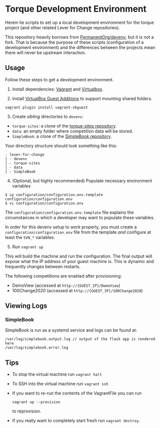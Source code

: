 # Torque Development Environment

Herein lie scripts to set up a local development environment for the torque project (and other related Lever for Change repositories).

This repository heavily borrows from [PermanentOrg/devenv](https://github.com/PermanentOrg/devenv), but it is not a fork. That is because the purpose of these scripts (configuration of a development environment) and the differences between the projects mean there will never be upstream interaction.

## Usage
Follow these steps to get a development environment.

1. Install dependencies: [Vagrant](https://www.vagrantup.com/downloads) and [Virtualbox](https://www.virtualbox.org/wiki/Downloads).

2. Install [VirtualBox Guest Additions](https://www.virtualbox.org/manual/ch04.html) to support mounting shared folders.

```
vagrant plugin install vagrant-vbguest
```

3. Create *sibling* directories to `devenv`:

* `torque-sites`: a clone of the [torque-sites repository](https://github.com/OpenTechStrategies/torque-sites).
* `data`: an empty folder where competition data will be stored.
* `SimpleBook`: a clone of the [SimpleBook repository](https://github.com/OpenTechStrategies/SimpleBook).

Your directory structure should look something like this:
```
- lever-for-change
| - devenv
| - torque-sites
| - data
| - SimpleBook
```

4. (Optional, but highly recommended) Populate necessary environment variables

```
$ cp configuration/configuration.env.template configuration/configuration.env
$ vi configuration/configuration.env
```

The `configuration/configuration.env.template` file explains the circumstances in which a developer may want to populate these variables.

In order for this devenv setup to work properly, you must create a `configuration/configuration.env` file from the template _and_ configure at least the `SVN_*` variables.

5. Run `vagrant up`

This will build the machine and run the configuration. The final output will expose what the IP address of your guest machine is. This is dynamic and frequently changes between restarts.

The following competitions are enabled after provisioning:

* DemoView (accessed at `http://{GUEST_IP}/DemoView`)
* 100Change2020 (accessed at `http://{GUEST_IP}/100Change2020`)

## Viewing Logs

### SimpleBook

SimpleBook is run as a systemd service and logs can be found at:

```
/var/log/simplebook.output.log // output of the flask app is rendered here
/var/log/simplebook.error.log
```

## Tips

* To stop the virtual machine run `vagrant halt`
* To SSH into the virtual machine run `vagrant ssh`
* If you want to re-run the contents of the VagrantFile you can run

  ```
  vagrant up --provision
  ```

  to reprovision.
* If you really want to completely start fresh run `vagrant destroy`.
